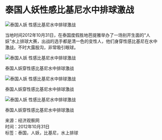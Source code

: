 # 泰国人妖性感比基尼水中排球激战

![泰国人妖 性感比基尼水中排球激战](http://upload.eeo.com.cn/2012/1102/thumb_600__1351828476991.jpg)

当地时间2012年10月31日，在泰国度假胜地芭提雅举办了一场别开生面的“人妖”水上排球大赛，出战的选手都是清一色的变性人，他们身穿性感比基尼在水中激战，不时大露股沟，非常吸引眼球。

![泰国人妖 性感比基尼水中排球激战](http://upload.eeo.com.cn/2012/1102/thumb_600__1351828476623.jpg)

泰国人妖穿性感比基尼水中排球激战

![泰国人妖 性感比基尼水中排球激战](http://upload.eeo.com.cn/2012/1102/thumb_600__1351828477382.jpg)

泰国人妖穿性感比基尼水中排球激战

![泰国人妖 性感比基尼水中排球激战](http://upload.eeo.com.cn/2012/1102/thumb_600__1351828478307.jpg)

泰国人妖穿性感比基尼水中排球激战

来源：经济观察网  
时间：2012年10月31日  
标签：泰国，人妖，比基尼，水上排球